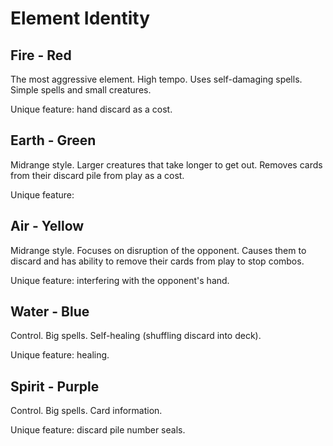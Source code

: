 # Element Identity

## Fire - Red

The most aggressive element. High tempo. Uses self-damaging spells. Simple spells and small creatures.

Unique feature: hand discard as a cost.

## Earth - Green

Midrange style. Larger creatures that take longer to get out. Removes cards from their discard pile from play as a cost.

Unique feature: 

## Air - Yellow

Midrange style. Focuses on disruption of the opponent. Causes them to discard and has ability to remove their cards from play to stop combos.

Unique feature: interfering with the opponent's hand.

## Water - Blue

Control. Big spells. Self-healing (shuffling discard into deck). 

Unique feature: healing.

## Spirit - Purple

Control. Big spells. Card information.

Unique feature: discard pile number seals.